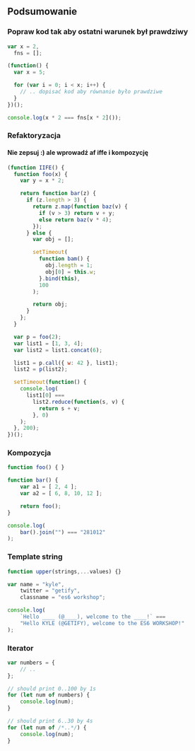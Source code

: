 ## Podsumowanie

### Popraw kod tak aby ostatni warunek był prawdziwy

```javascript
var x = 2,
  fns = [];

(function() {
  var x = 5;

  for (var i = 0; i < x; i++) {
    // .. dopisać kod aby równanie było prawdziwe
  }
})();

console.log(x * 2 === fns[x * 2]());
```

### Refaktoryzacja

#### Nie zepsuj :) ale wprowadź af iffe i kompozycję

```javascript
(function IIFE() {
  function foo(x) {
    var y = x * 2;

    return function bar(z) {
      if (z.length > 3) {
        return z.map(function baz(v) {
          if (v > 3) return v + y;
          else return baz(v * 4);
        });
      } else {
        var obj = [];

        setTimeout(
          function bam() {
            obj.length = 1;
            obj[0] = this.w;
          }.bind(this),
          100
        );

        return obj;
      }
    };
  }

  var p = foo(2);
  var list1 = [1, 3, 4];
  var list2 = list1.concat(6);

  list1 = p.call({ w: 42 }, list1);
  list2 = p(list2);

  setTimeout(function() {
    console.log(
      list1[0] ===
        list2.reduce(function(s, v) {
          return s + v;
        }, 0)
    );
  }, 200);
})();
```

### Kompozycja

```javascript
function foo() { }

function bar() {
	var a1 = [ 2, 4 ];
	var a2 = [ 6, 8, 10, 12 ];

	return foo();
}

console.log(
	bar().join("") === "281012"
);
```


### Template string

```javascript
function upper(strings,...values) {}

var name = "kyle",
	twitter = "getify",
	classname = "es6 workshop";

console.log(
	`Hello ____ (@____), welcome to the ____!` ===
	"Hello KYLE (@GETIFY), welcome to the ES6 WORKSHOP!"
);
```


### Iterator

```javascript
var numbers = {
	// ..
};

// should print 0..100 by 1s
for (let num of numbers) {
	console.log(num);
}

// should print 6..30 by 4s
for (let num of /*..*/) {
	console.log(num);
}
```
